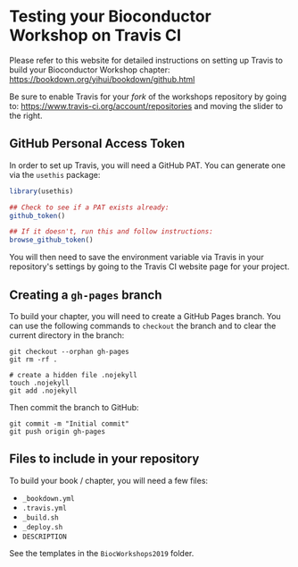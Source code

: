 # Testing your Bioconductor Workshop on Travis CI

Please refer to this website for detailed instructions on setting up Travis to
build your Bioconductor Workshop chapter:
https://bookdown.org/yihui/bookdown/github.html

Be sure to enable Travis for your *fork* of the workshops repository by going
to: https://www.travis-ci.org/account/repositories and moving the slider to the
right.

## GitHub Personal Access Token

In order to set up Travis, you will need a GitHub PAT.
You can generate one via the `usethis` package:

```r
library(usethis)

## Check to see if a PAT exists already:
github_token()

## If it doesn't, run this and follow instructions:
browse_github_token()
```

You will then need to save the environment variable via Travis in your
repository's settings by going to the Travis CI website page for your
project.

## Creating a `gh-pages` branch

To build your chapter, you will need to create a GitHub Pages branch.
You can use the following commands to `checkout` the branch and to clear
the current directory in the branch:

```
git checkout --orphan gh-pages
git rm -rf .

# create a hidden file .nojekyll
touch .nojekyll
git add .nojekyll
```

Then commit the branch to GitHub:

```
git commit -m "Initial commit"
git push origin gh-pages
```

## Files to include in your repository

To build your book / chapter, you will need a few files:

* `_bookdown.yml`
* `.travis.yml`
* `_build.sh`
* `_deploy.sh`
* `DESCRIPTION`

See the templates in the `BiocWorkshops2019` folder.

